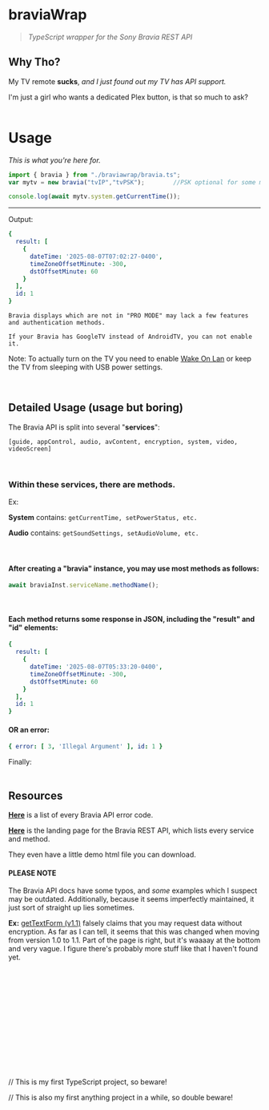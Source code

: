 # braviaWrap
>*TypeScript wrapper for the Sony Bravia REST API*<br>


## Why Tho?

My TV remote **sucks**, *and I just found out my TV has API support.*

I'm just a girl who wants a dedicated Plex button, is that so much to ask?<br>
<br>

# Usage
*This is what you're here for.*

```ts
import { bravia } from "./braviawrap/bravia.ts";
var mytv = new bravia("tvIP","tvPSK");        //PSK optional for some models!

console.log(await mytv.system.getCurrentTime());
```
----------
Output:
```yaml //no it's not yaml ya snooper, but JSON makes the whole block red and I'm not troubleshooting a readme
{
  result: [
    {
      dateTime: '2025-08-07T07:02:27-0400',
      timeZoneOffsetMinute: -300,
      dstOffsetMinute: 60
    }
  ],
  id: 1
}

```

`Bravia displays which are not in "PRO MODE" may lack a few features and authentication methods.`

`If your Bravia has GoogleTV instead of AndroidTV, you can not enable it.`


Note: To actually turn on the TV you need to enable [Wake On Lan](https://pro-bravia.sony.net/develop/integrate/ip-control/index.html#wake-on-lan) or keep the TV from sleeping with USB power settings.

<br>

## Detailed Usage (usage but boring)

The Bravia API is split into several "**services**":

`[guide, appControl, audio, avContent, encryption, system, video, videoScreen]`

<br>

### Within these **services**, there are **methods**.
Ex:

**System** contains: `getCurrentTime, setPowerStatus, etc.`

**Audio** contains: `getSoundSettings, setAudioVolume, etc.`
<br><br><br>

#### After creating a "**bravia**" instance, you may use most methods as follows:

```ts
await braviaInst.serviceName.methodName();
```
<br>

#### Each method returns some response in JSON, including the "result" and "id" elements:

```yaml //again not yaml fr did u even read
{
  result: [
    {
      dateTime: '2025-08-07T05:33:20-0400',
      timeZoneOffsetMinute: -300,
      dstOffsetMinute: 60
    }
  ],
  id: 1
}
```
#### OR an error:
```yaml //hi
{ error: [ 3, 'Illegal Argument' ], id: 1 }
```


Finally:
<br><br>

## Resources
**[Here](https://pro-bravia.sony.net/develop/integrate/rest-api/spec/errorcode-list/index.html)** is a list of every Bravia API error code.

**[Here](https://pro-bravia.sony.net/develop/integrate/rest-api/spec/index.html)** is the landing page for the Bravia REST API, which lists every service and method.

They even have a little demo html file you can download.
<br>

#### PLEASE NOTE
The Bravia API docs have some typos, and *some* examples which I suspect may be outdated.
Additionally, because it seems imperfectly maintained, it just sort of straight up lies sometimes.

**Ex:** [getTextForm (v1.1)](https://pro-bravia.sony.net/develop/integrate/rest-api/spec/service/appcontrol/v1_1/getTextForm/index.html) falsely claims that you may request data without encryption.
As far as I can tell, it seems that this was changed when moving from version 1.0 to 1.1. Part of the page is right, but it's waaaay at the bottom and very vague. I figure there's probably more stuff like that I haven't found yet.




<br><br><br><br><br><br><br><br><br><br><br><br>



// This is my first TypeScript project, so beware!

// This is also my first anything project in a while, so double beware!
